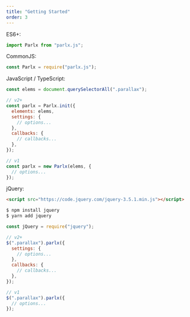 ```yaml
---
title: "Getting Started"
order: 3
---
```


ES6+:

```js
import Parlx from "parlx.js";
```

CommonJS:

```js
const Parlx = require("parlx.js");
```

JavaScript / TypeScript:

```js
const elems = document.querySelectorAll(".parallax");

// v2+
const parlx = Parlx.init({
  elements: elems,
  settings: {
    // options...
  },
  callbacks: {
    // callbacks...
  },
});

// v1
const parlx = new Parlx(elems, {
  // options...
});
```

jQuery:

```html
<script src="https://code.jquery.com/jquery-3.5.1.min.js"></script>
```

```bash
$ npm install jquery
$ yarn add jquery
```

```js
const jQuery = require("jquery");
```

```js
// v2+
$(".parallax").parlx({
  settings: {
    // options...
  },
  callbacks: {
    // callbacks...
  },
});

// v1
$(".parallax").parlx({
  // options...
});
```
